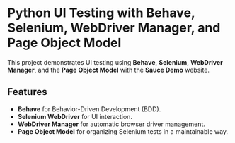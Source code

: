 # Python UI Testing with Behave, Selenium, WebDriver Manager, and Page Object Model

This project demonstrates UI testing using **Behave**, **Selenium**, **WebDriver Manager**, and the **Page Object Model** with the **Sauce Demo** website.

## Features

- **Behave** for Behavior-Driven Development (BDD).
- **Selenium WebDriver** for UI interaction.
- **WebDriver Manager** for automatic browser driver management.
- **Page Object Model** for organizing Selenium tests in a maintainable way.

